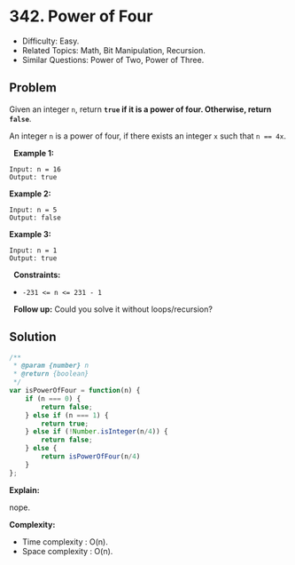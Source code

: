 # 342. Power of Four

- Difficulty: Easy.
- Related Topics: Math, Bit Manipulation, Recursion.
- Similar Questions: Power of Two, Power of Three.

## Problem

Given an integer ```n```, return **```true``` if it is a power of four. Otherwise, return ```false```**.

An integer ```n``` is a power of four, if there exists an integer ```x``` such that ```n == 4x```.

 
**Example 1:**
```
Input: n = 16
Output: true
```

**Example 2:**
```
Input: n = 5
Output: false
```

**Example 3:**
```
Input: n = 1
Output: true
```
 
**Constraints:**


	
- ```-231 <= n <= 231 - 1```


 
**Follow up:** Could you solve it without loops/recursion?

## Solution

```javascript
/**
 * @param {number} n
 * @return {boolean}
 */
var isPowerOfFour = function(n) {
    if (n === 0) {
        return false;
    } else if (n === 1) {
        return true;
    } else if (!Number.isInteger(n/4)) {
        return false;
    } else {
        return isPowerOfFour(n/4)
    }
};
```

**Explain:**

nope.

**Complexity:**

* Time complexity : O(n).
* Space complexity : O(n).
